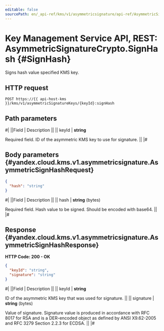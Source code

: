 ```yaml
---
editable: false
sourcePath: en/_api-ref/kms/v1/asymmetricsignature/api-ref/AsymmetricSignatureCrypto/signHash.md
---
```


# Key Management Service API, REST: AsymmetricSignatureCrypto.SignHash {#SignHash}

Signs hash value specified KMS key.

## HTTP request

```
POST https://{{ api-host-kms }}/kms/v1/asymmetricSignatureKeys/{keyId}:signHash
```

## Path parameters

#|
||Field | Description ||
|| keyId | **string**

Required field. ID of the asymmetric KMS key to use for signature. ||
|#

## Body parameters {#yandex.cloud.kms.v1.asymmetricsignature.AsymmetricSignHashRequest}

```json
{
  "hash": "string"
}
```

#|
||Field | Description ||
|| hash | **string** (bytes)

Required field. Hash value to be signed.
Should be encoded with base64. ||
|#

## Response {#yandex.cloud.kms.v1.asymmetricsignature.AsymmetricSignHashResponse}

**HTTP Code: 200 - OK**

```json
{
  "keyId": "string",
  "signature": "string"
}
```

#|
||Field | Description ||
|| keyId | **string**

ID of the asymmetric KMS key that was used for signature. ||
|| signature | **string** (bytes)

Value of signature.
Signature value is produced in accordance with RFC 8017 for RSA
and is a DER-encoded object as defined by ANSI X9.62-2005 and RFC 3279 Section 2.2.3 for ECDSA. ||
|#